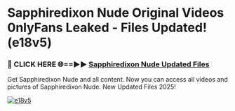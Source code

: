 # Sapphiredixon Nude Original Videos 0nlyFans Leaked - Files Updated! (e18v5)

<h3>🔴 CLICK HERE 🌐==►► <a href="https://tinyurl.com/52m3yx9h" rel="nofollow">Sapphiredixon Nude Updated Files</a></h3>

Get Sapphiredixon Nude and all content. Now you can access all videos and pictures of Sapphiredixon Nude. New Updated Files 2025!

[![e18v5](https://i.imgur.com/TnHtlc8.gif)](https://tinyurl.com/52m3yx9h)
